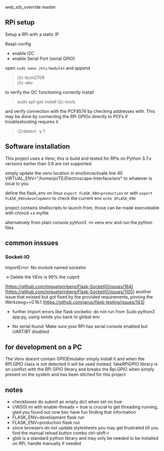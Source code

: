 web_stb_override master

## RPi setup

Setup a RPi with a static IP

Raspi-config
- enable I2C
- enable Serial Port (serial GPIO)

open `sudo nano /etc/modules` and append
>i2c-bcm2708    
>i2c-dev

to verify the I2C functioning correctly install     
>sudo apt-get install i2c-tools

and verify connection with the PCF8574 by checking addresses with. 
This may be done by connecting the RPi GPIOs directly to PCFs if troubleshooting requires it
>i2cdetect -y 1


## Software installation

This project uses a Venv, this is build and tested for RPis on Python 3.7.x 
versions earlier than 3.6 are not supported. 

simply update the venv location in env/bin/activate
line 40 VIRTUAL_ENV="/home/pi/TE/Electroscape-Interface/env"
to whatever is local to you

define the flask_env on linux
`export FLASK_ENV=production` or with `export FLASK_ENV=development`
to check the current env `echo $FLASK_ENV`

project contains shellscripts to launch from,
those can be made executeable with chmod +x myfile

alternatively from plain console
python3 -m venv env
and run the python files

## common inssues

### Socket-IO

ImportError: No module named socketio

 -> Delete the VEnv is 99% the culprit

[https://github.com/miguelgrinberg/Flask-SocketIO/issues/164]
[https://github.com/miguelgrinberg/Flask-SocketIO/issues/1105]
another issue that existed but got fixed by the provided requirements, pinning the Werkzeug==0.16.1
[https://github.com/jarus/flask-testing/issues/143]

- further Import errors like flask socketio:
do not run from Sudo python3 app.py, using sends you back to global env

- No serial found:
Make sure your RPi has serial console enabled but UART/BT disabled

## for development on a PC

The Venv doesnt contain GPIOEmulator simply install it and when the RPI.GPIO class is not detected
it will be used instead.
fakeRPiGPIO library is on conflict with the RPi GPIO library and breaks the Rpi.GPIO when simply present on the system
and has been ditched for this project

## notes

- checkboxes do submit an empty dict when set on true
- UWSGI.ini with enable-threads = true is crucial to get threading running,
    glad you found out now bec have fun finding that information
- FLASK_ENV=development flask run
- FLASK_ENV=production flask run
- since browsers do not update stylesheets you may get frustrated till you find the manual reload button combo ctrl-shift-r
- glob is a standard python library and may only be needed to be installed on RPi, handle manually if needed

